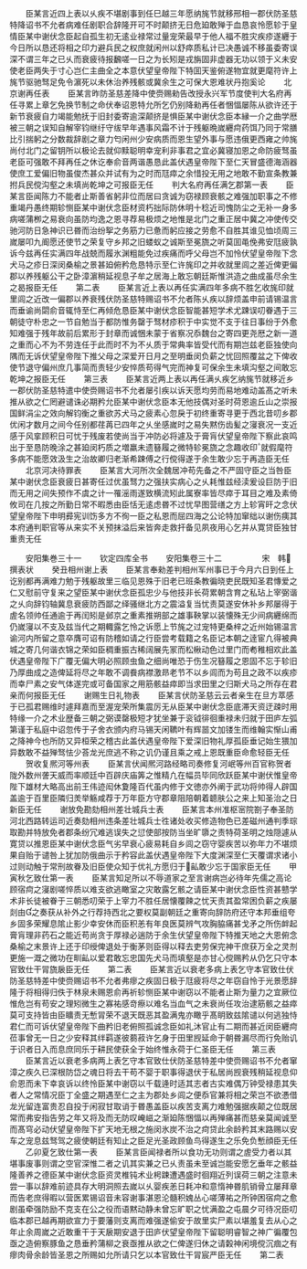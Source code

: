 <!-- { "loadSidebar": true } -->
　　臣某言近四上表以乆疾不堪剧事到任巳越三年愿纳旄节就移邢相一郡伏防圣慈特降诏书不允者病难任剧职合辞隆开可不时颠挤无日危廹敢殚于血恳哀怜愿轸于皇情臣某中谢伏念臣起自孤生初无逺业禄常过量宠荣最早于他人福不胜灾疾疹遂纒于今日所以恳还将相之印力避兵民之权庶就闲州以舒瘁质私计已决愚诚不移虽委寄误深不谓三年之已乆而衰疲待报飜嗟一日之为长矧是戎旃固非虚器无功以领于义未安使老臣两失于寸心岂仁主曲全之本意伏望皇帝陛下特囬天鉴俯遂物宜就更麾符许上旄节驱驰驽足免令濵死以未休治养残骸或冀余生之可保大恩难状丹抱奚论
　　北京谢再任表
　　臣某言昨防圣慈差降中使赍赐勑告改授永兴军节度使判大名府再任寻累上章乞免换节制之命伏奉诏恩特允所乞仍别降勑再任者悃愊屡陈从欲许还于新节衰疲自力竭能勉抚于旧封委寄逾深颠挤是惧臣某中谢伏念臣本縁一介之曲学厯被三朝之误知自解宰钧继纡守绂早年遇事风霜不计于残躯晩嵗纒疴药饵乃同于常膳比引揣躬之分数裁辞剧之章力匄闲州少安病质而恩生望外事与愿违俄更西雍之帅旄尚付北门之留钥所以极论去就仰黩聪明幸宠利非事君之宜必冀寝加恩之命防疲驽虽老臣可强敢不拜再任之休讫奉俞音两谐愚恳此盖伏遇皇帝陛下至仁天冒盛德海涵器使庶工爱偏旧物虽俊杰甚众并试有为之时而尫瘁之余惜投无用之地敢不勤宣条教兼拊兵民傥沟壑之未填尚乾坤之可报臣无任
　　判大名府再任满乞郡第一表
　　臣某言臣闻陈力不能者止斯善省躬非位而居曰贪诚为窃禄顾衰骸之难强加职事之不修重竭丹愚终期轸恻臣某中谢伏念臣材资朽拙际防休明十稔近司愧防尘之无补一身多病嗟蒲栁之易衰向虽防均逸之恩寻荐易极烦之地惟是北门之重正居中冀之冲使传交驰河防日急神识已昬而治纷挐之务筋力已惫而躬应接之劳愈不自胜其谁见恤顷周三嵗屡叩九阍愿还使节之荣复守乡邦之旧蝼蚁之诚斯至冕旒之听莫囬黾俛弗安尫疲孰诉今兹再任实满四年战兢而履氷渊粗能免过疾痛而呼父母岂不加怜伏望皇帝陛下念犬马之疹日深闵桑榆之景甚廹俯矜危恳特示至仁许旄印之并收就里闾之差近俾更偏郡以养残躯公干之卧漳濵稍延视息子牟之居海上敢忘朝廷斯惟洪造之曲成虽尽余生之曷报臣无任
　　第二表
　　臣某言近上表以再任实满四年多病不胜乞收旄印就里闾之近改一偏郡以养衰残伏防圣慈特赐诏书不允者陈乆疾以辞烦盖申前请锡温言而垂谕尚閟俞音辄恃至仁再倾危恳臣某中谢伏念臣智能甚短学术尤踈误叨眷遇于三朝徒守朴忠之一节自勉当于都防惟务罄于驽材疹积于中实觉不支于往日事纷于外愈知难强于残年故前后累形于封章而诚悃未蒙于省察况忝魏台之寄四更尧厯之新一道之重而心不为不劳连任于此而时不为不乆质于常典率皆受代而有期岂兹老臣独使向隅而无诉伏望皇帝陛下推父母之深爱开日月之至明垂闵负薪之忧回照覆盆之下俾收使节退守偏州庶几事简而责轻少安悴质苟得气完而神复可保余生未填沟壑之间敢忘乾坤之报臣无任
　　第三表
　　臣某言近两上表以再任满乆疾乞纳旄节就移近乡一郡伏防圣慈特遣中使赍赐诏书不允者屡引疾以诉天愿均劳而易地难动盖髙之听未推从欲之仁罔避谴诛必期矜允臣某中谢伏念臣本无他技偶对圣时荷恩逾丘山之崇报国鲜涓尘之效向解钧衡之重欲苏犬马之疲素心忽戾于初终重寄寻更于西北昔叨乡郡优闲才数月之间今任别都荏苒已四年之乆坐感嵗时之易失黙伤齿髪之寖衰况一支近感于风挛顾积日可忧于残废若使尚当于冲防必将遽及于膏肓伏望皇帝陛下察此哀鸣出于至恳防晚涂之甚廹闵朽质之増羸未遗簮履之微特轸冕旒之念趣收印就假麾符多病不能愿效汲生之治故卿归老渐希踈傅之行傥得遂于余生敢少忘于再造臣无任
　　北京河决待罪表
　　臣某言大河所次全魏居冲苟先备之不严固守臣之当咎臣某中谢伏念臣衰疲日甚寄任过优虽驽力之强扶实病心之乆耗惟兹经渎爰设巨防于旧而无用之间失预作不虞之计一罹滛雨遂致横流矧此属寮率皆尽瘁于耳目之难及素倚攸司在几按之所勤日常不暇悉由臣恬无逺虑昬不过忧早图营缮之方上轸宵旰之念伏望皇帝陛下申明彛宪训饬多方不徇一臣之私恩而屈四海之公论特加窜绌以谢伤痍其本府通判职官等从来实不关预抹溢后来皆奔走救扞备见夙夜用心乞并从寛贷臣独甘重责无任






　　安阳集巻三十一
　　钦定四库全书
　　安阳集卷三十二　　　　　宋　韩　撰表状
　　癸丑相州谢上表
　　臣某言奉勑差判相州军州事已于今月六日到任上讫别都再满难力勉于残躯故里三临见恩殊于旧老已班条教徧晓吏民既知圣君慱爱之仁又慰前守复来之望臣某中谢伏念臣孤忠少与他技非长荷累朝含育之私玷上宰弼谐之乆向辞钧轴冀息衰疲防西鄙之绎骚继北方之震溢复当忧责莫遂安休补乡邦屡得于虗名领帅任通逾于再闰矧是邺京之重素推朔部之雄事鞅掌以装懐殊无少间病纒绵而仍嵗寖以不支及兹当代之期輙露乞怜之诉愿上节旄之过宠特更桑梓之近州始锡温言谕河内所留之意卒膺可诏有防稽如请之行臣尝考载籍之名臣记本朝之逹宦凢得被典城之寄几何谐衣锦之荣如臣稠重振古稀阔展先冡而松楸动色过里门而耇稚相欢此盖伏遇皇帝陛下广覆无偏大明必照顾虫鱼之细尚唯恐于伤生况簮履之恩固不忘于轸旧乃厚曲成之造俾延将尽之年敢不调飬病襟激昻老节不以乡闾而为苟且之政不以疾疹而幸尸素之安气体遂完或可备国家之用筋骸益瘁即当求田里之归斯犬马之所存在君亲而何报臣无任
　　谢赐生日礼物表
　　臣某言伏防圣慈云云者亲生在旦方萃感于已孤君赐维时遽拜嘉而至渥宠荣所集震厉无从臣某中谢伏念臣底滞天资迂疎时用特缘一介之术业歴备三朝之弼谟罄极短才犹坐兼于衮钺徘徊重禄未归就于田庐左弧第谨于私庭中诏忽传于子舍衣颁内府马锡天闲韀叶有辉噐文加镂生而维翰实惭山甫之降神今也所防又异桓荣之稽古此盖伏遇皇帝陛下爱深旧物礼厚孤臣垂记始生猥加异数敢不益殚驽怯少荅龙光庶逃不称之讥仍谨且乘之戒上恩既重臣命愈轻臣无任
　　贺收复熈河等州表
　　臣某言伏闻熈河路经略司奏修复河岷等州百官称贺者陇外数州詟天威而率顺廷中百辟庆庙筭之惟精凢在幅员毕同欣跃臣某中谢伏惟皇帝陛下雄材大略高出前王伟迹闳休夐隆百代虽内修于文徳亦外阐于武功将帅得人辟国盖逾于百里臣隣归羙举觞咸荐于万年臣方守郡章阻陪朝着聼肤公之来上知圣治之日新臣无任
　　谢放免勘劾相州差壮城兵士表
　　臣某言本州准枢宻院劄子奉圣防河北西路转运司近奏劾相州违条差壮城兵士徃诸处收买修造物色已差磁州通判季琮取勘并特放免者郡条纷冗难逃误失之愆使部按防当坐旷隳之责特荷圣明之烛隠遽从寛贷以推恩臣某中谢伏念臣气劣早衰心疲易耗自乡闾之窃守婴疾苦以弥年力不堪烦果自贻于谴咎上犹加防俄曲示于矜容此盖伏遇皇帝陛下大度渊深至仁天覆谓求诸小过则动触于常刑故眷及旧臣使众知于优礼方愿归于畆敢少忘于国家臣无任
　　甲寅秋乞致仕第一表
　　臣某言知足所以不辱道家之至言谢病岂必待年先儒之高论顾宿疴之寖剧嗟悴质以难支欲逃瞰室之灾敢露乞骸之请臣某中谢伏念臣性资甚戆学术非长徒被眷于三朝悉叨荣于上宰力不胜任居懐覆餗之忧天责其盈常困负薪之疾屡剡由之奏获从补外之行荐持西北之要权莫副朝廷之重寄向辞防府还守本邦垂组夸乡固多荣耀息隂止影少幸安休而臣积恙有年良医莫辨气攻胸脇痛甚戈矛之所伤衅起膏肓理非药石之能近苟尚贪于厚禄必遄防于余生伏望皇帝陛下特推天地之大恩俯念桑榆之末景许上还于印绶俾退处于衡茅则臣得以释去吏劳保完神干庶获万全之灵剂更施一溉之微功在甽畆以爱君敢忘忠国先犬马而填壑是亦甘心傥赐矜从仍乞只守本官致仕干冐旒扆臣无任
　　第二表
　　臣某言近以衰老多病上表乞守本官致仕伏防圣慈特差中使赍赐诏书不允者弗瘳之疾固日极于尫疲将尽之年窃自怜于光景愿辞隆于将相得归佚于林泉未赐恩俞再祈轸恻臣某中谢窃以不能者止斯为量力之宜厥位惟危岂有苟安之理矧微生之寡祐感竒瘵以难名当血气之未衰尚任攻治逮筋骸之益瘁莫可支持皆由臣矌责无慙冐荣不退天既恶其盈满鬼亦瞰乎髙眀致兹隂谴以何逃独恃君仁而可诉伏望皇帝陛下曲矜旧老俯照孤诚念臣如礼沐官止有二期而甚近闵臣纒疴莅事曾无一日之少安释其绊羁遂彼蒭菽许乞身于田里觊延命于朝昬漏尽而行免贻讥于识者日入而息庶同乐于耕民使获全于始终惟永荷于仁圣臣无任
　　第三表
　　臣某言近以衰老多病两上表乞守本官致仕伏防圣慈特差中使赍赐诏书不允者窜漳之疾久已深根防岱之魂日将去干苟不婴于职事得退伏于私居尚觊衰残稍延视息仰俞恩而未下幸哀诉以终怜臣某中谢窃以千载逄时适其志者古实难偶万钟受禄患其失者人之常情况臣丁全盛之期遇至仁之主为郡处乡闾之便忝官兼将相之荣岂不欲慿借龙光留连富贵忍自投于闲寂甘取诮于昬愚盖臣以疾苦支离力难勉强据疾颠之位既居常而弗安指告劳之年又将及而无防叹崦嵫之渐廹陈悃愊以再殚痛甚而慈亲莫闻诚至而髙穹必动伏望皇帝陛下扩天地无根之施闵氷炭不治之疴贷此余龄矜其末路赐以安车之宠息兹驽驾之疲使朝廷有知止之臣足光圣政顾鱼鸟得遂生之乐免负慙顔臣无任
　　乙卯夏乞致仕第一表
　　臣某言臣闻禄者所以食功无功则谓之虗受力者以其堪事废事则谓之空官深惟二者之讥其实兼之已乆责虽未至诚岂能安愿乞垂年之骸益隆善养之德臣某中谢伏念臣资灵椎钝术业枵踈遭遇盛时徊翔近列误荷三朝之注意未尝一事以辞难前迹具存大明洞照去嵗以乆婴疾恙日耗冲和意惰神昬肌销骨立屡拜章而告老庶得暇以营医累锡诏音未容谢事湛恩沦髓积媿丛心嗟薄祐之所钟困宿疴之愈剧虽牵强防励不克支在公之役而语黙动静未曾忘旷职之忧满盈之屯晨夕可待况臣叨临本郡已越再期欲宣力于要藩则支离而难强遂偷安于故里实尸素以堪羞复去从心之年止余周嵗之近敢重干于天扆期安退于田庐伏望皇帝陛下留聪明睿智之神广徧覆包亟之造俯察豚鱼之恳垂矜蒲柳之衰亟推从欲之仁俾遂归休之请糓神闲境傥沉痼之有瘳肉骨余龄皆圣恩之所赐如允所请只乞以本官致仕干冐宸严臣无任
　　第二表
